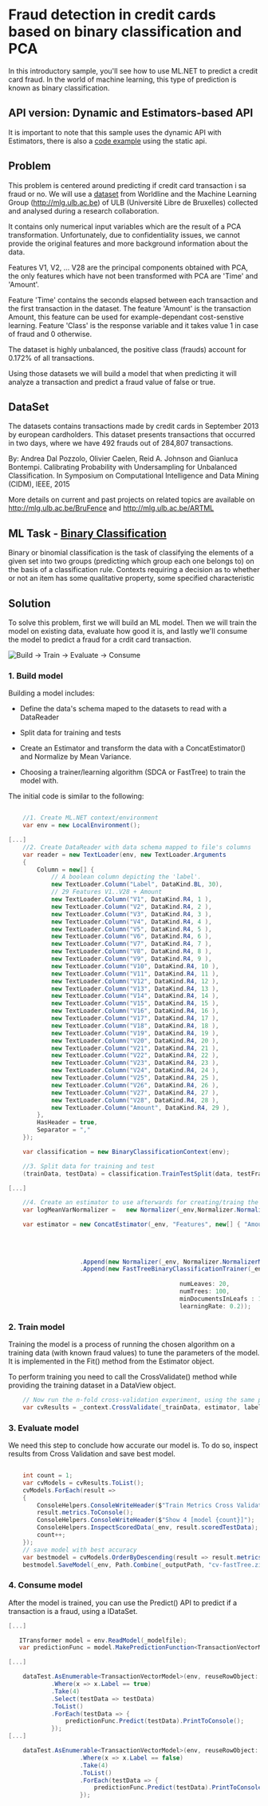 # Fraud detection in credit cards based on binary classification and PCA

In this introductory sample, you'll see how to use ML.NET to predict a credit card fraud. In the world of machine learning, this type of prediction is known as binary classification.

## API version: Dynamic and Estimators-based API
It is important to note that this sample uses the dynamic API with Estimators, there is also a [code example](src/CreditCardFraudDetection.Trainer/Program.cs#L34) using the static api.

## Problem
This problem is centered around predicting if credit card transaction i sa fraud or no. We will use a [dataset](https://www.kaggle.com/mlg-ulb/creditcardfraud) from Worldline and the Machine Learning Group (http://mlg.ulb.ac.be) of ULB (Université Libre de Bruxelles) collected and analysed during a research collaboration.  

It contains only numerical input variables which are the result of a PCA transformation. Unfortunately, due to confidentiality issues, we cannot provide the original features and more background information about the data.  

Features V1, V2, ... V28 are the principal components obtained with PCA, the only features which have not been transformed with PCA are 'Time' and 'Amount'. 

Feature 'Time' contains the seconds elapsed between each transaction and the first transaction in the dataset. The feature 'Amount' is the transaction Amount, this feature can be used for example-dependant cost-senstive learning. Feature 'Class' is the response variable and it takes value 1 in case of fraud and 0 otherwise.

The dataset is highly unbalanced, the positive class (frauds) account for 0.172% of all transactions.

Using those datasets we will build a model that when predicting it will analyze a transaction and predict a fraud value of false or true.

## DataSet

The datasets contains transactions made by credit cards in September 2013 by european cardholders. This dataset presents transactions that occurred in two days, where we have 492 frauds out of 284,807 transactions.

By: Andrea Dal Pozzolo, Olivier Caelen, Reid A. Johnson and Gianluca Bontempi. Calibrating Probability with Undersampling for Unbalanced Classification. In Symposium on Computational Intelligence and Data Mining (CIDM), IEEE, 2015

More details on current and past projects on related topics are available on http://mlg.ulb.ac.be/BruFence and http://mlg.ulb.ac.be/ARTML

## ML Task - [Binary Classification](https://en.wikipedia.org/wiki/Binary_classification)

Binary or binomial classification is the task of classifying the elements of a given set into two groups (predicting which group each one belongs to) on the basis of a classification rule. Contexts requiring a decision as to whether or not an item has some qualitative property, some specified characteristic
  

## Solution

To solve this problem, first we will build an ML model. Then we will train the model on existing data, evaluate how good it is, and lastly we'll consume the model to predict a fraud for a crdit card transaction.

![Build -> Train -> Evaluate -> Consume](https://raw.githubusercontent.com/dotnet/machinelearning-samples/features/samples-new-api/samples/csharp/getting-started/shared_content/modelpipeline.png)


### 1. Build model
Building a model includes:

- Define the data's schema maped to the datasets to read with a DataReader

- Split data for training and tests

- Create an Estimator and transform the data with a ConcatEstimator() and Normalize by Mean Variance. 

- Choosing a trainer/learning algorithm (SDCA or FastTree) to train the model with.


The initial code is similar to the following:

`````csharp

    //1. Create ML.NET context/environment
    var env = new LocalEnvironment();

[...]
    //2. Create DataReader with data schema mapped to file's columns
    var reader = new TextLoader(env, new TextLoader.Arguments
    {
        Column = new[] {
            // A boolean column depicting the 'label'.
            new TextLoader.Column("Label", DataKind.BL, 30),
            // 29 Features V1..V28 + Amount
            new TextLoader.Column("V1", DataKind.R4, 1 ),
            new TextLoader.Column("V2", DataKind.R4, 2 ),
            new TextLoader.Column("V3", DataKind.R4, 3 ),
            new TextLoader.Column("V4", DataKind.R4, 4 ),
            new TextLoader.Column("V5", DataKind.R4, 5 ),
            new TextLoader.Column("V6", DataKind.R4, 6 ),
            new TextLoader.Column("V7", DataKind.R4, 7 ),
            new TextLoader.Column("V8", DataKind.R4, 8 ),
            new TextLoader.Column("V9", DataKind.R4, 9 ),
            new TextLoader.Column("V10", DataKind.R4, 10 ),
            new TextLoader.Column("V11", DataKind.R4, 11 ),
            new TextLoader.Column("V12", DataKind.R4, 12 ),
            new TextLoader.Column("V13", DataKind.R4, 13 ),
            new TextLoader.Column("V14", DataKind.R4, 14 ),
            new TextLoader.Column("V15", DataKind.R4, 15 ),
            new TextLoader.Column("V16", DataKind.R4, 16 ),
            new TextLoader.Column("V17", DataKind.R4, 17 ),
            new TextLoader.Column("V18", DataKind.R4, 18 ),
            new TextLoader.Column("V19", DataKind.R4, 19 ),
            new TextLoader.Column("V20", DataKind.R4, 20 ),
            new TextLoader.Column("V21", DataKind.R4, 21 ),
            new TextLoader.Column("V22", DataKind.R4, 22 ),
            new TextLoader.Column("V23", DataKind.R4, 23 ),
            new TextLoader.Column("V24", DataKind.R4, 24 ),
            new TextLoader.Column("V25", DataKind.R4, 25 ),
            new TextLoader.Column("V26", DataKind.R4, 26 ),
            new TextLoader.Column("V27", DataKind.R4, 27 ),
            new TextLoader.Column("V28", DataKind.R4, 28 ),
            new TextLoader.Column("Amount", DataKind.R4, 29 ),
        },
        HasHeader = true,
        Separator = ","
    }); 

    var classification = new BinaryClassificationContext(env);

    //3. Split data for training and test
    (trainData, testData) = classification.TrainTestSplit(data, testFraction: 0.2);

[...]

    //4. Create an estimator to use afterwards for creating/traing the model.
    var logMeanVarNormalizer =   new Normalizer(_env,Normalizer.NormalizerMode.MeanVariance ,("Features", "FeaturesNormalizedByMeanVar"));

    var estimator = new ConcatEstimator(_env, "Features", new[] { "Amount", "V1", "V2", "V3", "V4", "V5", "V6",
                                                                        "V7", "V8", "V9", "V10", "V11", "V12",
                                                                        "V13", "V14", "V15", "V16", "V17", "V18",
                                                                        "V19", "V20", "V21", "V22", "V23", "V24",
                                                                        "V25", "V26", "V27", "V28" })                      
                    .Append(new Normalizer(_env, Normalizer.NormalizerMode.MeanVariance, ("Features", "FeaturesNormalizedByMeanVar")))
                    .Append(new FastTreeBinaryClassificationTrainer(_env, "Label", "Features",
                                                    
                                                numLeaves: 20,
                                                numTrees: 100,
                                                minDocumentsInLeafs : 10,
                                                learningRate: 0.2));

`````

### 2. Train model
Training the model is a process of running the chosen algorithm on a training data (with known fraud values) to tune the parameters of the model. It is implemented in the Fit() method from the Estimator object.

To perform training you need to call the CrossValidate() method while providing the training dataset in a DataView object.

`````csharp
    // Now run the n-fold cross-validation experiment, using the same pipeline.
    var cvResults = _context.CrossValidate(_trainData, estimator, labelColumn: "Label", numFolds: cvNumFolds);
`````

### 3. Evaluate model
We need this step to conclude how accurate our model is. To do so, inspect results from Cross Validation and save best model.

`````csharp

    int count = 1;
    var cvModels = cvResults.ToList();
    cvModels.ForEach(result =>
    {
        ConsoleHelpers.ConsoleWriteHeader($"Train Metrics Cross Validate [{count}/{cvNumFolds}]:");
        result.metrics.ToConsole();
        ConsoleHelpers.ConsoleWriteHeader($"Show 4 [model {count}]");
        ConsoleHelpers.InspectScoredData(_env, result.scoredTestData);
        count++;
    });
    // save model with best accuracy
    var bestmodel = cvModels.OrderByDescending(result => result.metrics.Accuracy).Select(result => result.model).FirstOrDefault();           
    bestmodel.SaveModel(_env, Path.Combine(_outputPath, "cv-fastTree.zip"));

`````

### 4. Consume model
After the model is trained, you can use the Predict() API to predict if a transaction is a fraud, using a IDataSet.

`````csharp
[...]

   ITransformer model = env.ReadModel(_modelfile);
   var predictionFunc = model.MakePredictionFunction<TransactionVectorModel, TransactionEstimatorModel>(env);

[...]

    dataTest.AsEnumerable<TransactionVectorModel>(env, reuseRowObject: false)
            .Where(x => x.Label == true)
            .Take(4)
            .Select(testData => testData)
            .ToList()
            .ForEach(testData => {
                predictionFunc.Predict(testData).PrintToConsole();
            });
[...]

    dataTest.AsEnumerable<TransactionVectorModel>(env, reuseRowObject: false)
                    .Where(x => x.Label == false)
                    .Take(4)
                    .ToList()
                    .ForEach(testData => {
                        predictionFunc.Predict(testData).PrintToConsole();
                    });

`````
